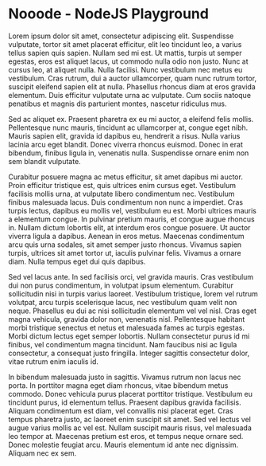 # Nooode - NodeJS Playground
Lorem ipsum dolor sit amet, consectetur adipiscing elit. Suspendisse vulputate, tortor sit amet placerat efficitur, elit leo tincidunt leo, a varius tellus sapien quis sapien. Nullam sed mi est. Ut mattis, turpis ut semper egestas, eros est aliquet lacus, ut commodo nulla odio non justo. Nunc at cursus leo, at aliquet nulla. Nulla facilisi. Nunc vestibulum nec metus eu vestibulum. Cras rutrum, dui a auctor ullamcorper, quam nunc rutrum tortor, suscipit eleifend sapien elit at nulla. Phasellus rhoncus diam at eros gravida elementum. Duis efficitur vulputate urna ac vulputate. Cum sociis natoque penatibus et magnis dis parturient montes, nascetur ridiculus mus.

Sed ac aliquet ex. Praesent pharetra ex eu mi auctor, a eleifend felis mollis. Pellentesque nunc mauris, tincidunt ac ullamcorper at, congue eget nibh. Mauris sapien elit, gravida id dapibus eu, hendrerit a risus. Nulla varius lacinia arcu eget blandit. Donec viverra rhoncus euismod. Donec in erat bibendum, finibus ligula in, venenatis nulla. Suspendisse ornare enim non sem blandit vulputate.

Curabitur posuere magna ac metus efficitur, sit amet dapibus mi auctor. Proin efficitur tristique est, quis ultrices enim cursus eget. Vestibulum facilisis mollis urna, at vulputate libero condimentum nec. Vestibulum finibus malesuada lacus. Duis condimentum non nunc a imperdiet. Cras turpis lectus, dapibus eu mollis vel, vestibulum eu est. Morbi ultrices mauris a elementum congue. In pulvinar pretium mauris, et congue augue rhoncus in. Nullam dictum lobortis elit, at interdum eros congue posuere. Ut auctor viverra ligula a dapibus. Aenean in eros metus. Maecenas condimentum arcu quis urna sodales, sit amet semper justo rhoncus. Vivamus sapien turpis, ultrices sit amet tortor ut, iaculis pulvinar felis. Vivamus a ornare diam. Nulla tempus eget dui quis dapibus.

Sed vel lacus ante. In sed facilisis orci, vel gravida mauris. Cras vestibulum dui non purus condimentum, in volutpat ipsum elementum. Curabitur sollicitudin nisi in turpis varius laoreet. Vestibulum tristique, lorem vel rutrum volutpat, arcu turpis scelerisque lacus, nec vestibulum quam velit non neque. Phasellus eu dui ac nisi sollicitudin elementum vel vel nisl. Cras eget magna vehicula, gravida dolor non, venenatis nisl. Pellentesque habitant morbi tristique senectus et netus et malesuada fames ac turpis egestas. Morbi dictum lectus eget semper lobortis. Nullam consectetur purus id mi finibus, vel condimentum magna tincidunt. Nam faucibus nisi ac ligula consectetur, a consequat justo fringilla. Integer sagittis consectetur dolor, vitae rutrum enim iaculis id.

In bibendum malesuada justo in sagittis. Vivamus rutrum non lacus nec porta. In porttitor magna eget diam rhoncus, vitae bibendum metus commodo. Donec vehicula purus placerat porttitor tristique. Vestibulum eu tincidunt purus, id elementum tellus. Praesent dapibus gravida facilisis. Aliquam condimentum est diam, vel convallis nisi placerat eget. Cras tempus pharetra justo, ac laoreet enim suscipit sit amet. Sed vel lectus vel augue varius mollis ac vel est. Nullam suscipit mauris risus, vel malesuada leo tempor at. Maecenas pretium est eros, et tempus neque ornare sed. Donec molestie feugiat arcu. Mauris elementum id ante nec dignissim. Aliquam nec ex sem.
